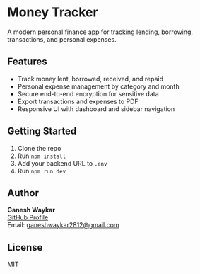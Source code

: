 # Money Tracker

A modern personal finance app for tracking lending, borrowing, transactions, and personal expenses.

## Features

- Track money lent, borrowed, received, and repaid
- Personal expense management by category and month
- Secure end-to-end encryption for sensitive data
- Export transactions and expenses to PDF
- Responsive UI with dashboard and sidebar navigation

## Getting Started

1. Clone the repo
2. Run `npm install`
3. Add your backend URL to `.env`
4. Run `npm run dev`

## Author

**Ganesh Waykar**  
[GitHub Profile](https://github.com/ganesh-waykar-2812)  
Email: ganeshwaykar2812@gmail.com

## License

MIT
